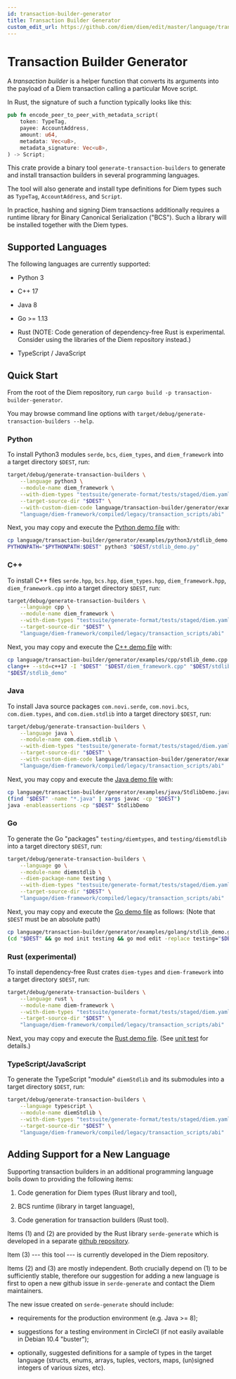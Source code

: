 ```yaml
---
id: transaction-builder-generator
title: Transaction Builder Generator
custom_edit_url: https://github.com/diem/diem/edit/master/language/transaction-builder-generator/README.md
---
```


# Transaction Builder Generator

A *transaction builder* is a helper function that converts its arguments into the payload of a Diem transaction calling a particular Move script.

In Rust, the signature of such a function typically looks like this:
```rust
pub fn encode_peer_to_peer_with_metadata_script(
    token: TypeTag,
    payee: AccountAddress,
    amount: u64,
    metadata: Vec<u8>,
    metadata_signature: Vec<u8>,
) -> Script;
```

This crate provide a binary tool `generate-transaction-builders` to generate and install transaction builders in several programming languages.

The tool will also generate and install type definitions for Diem types such as `TypeTag`, `AccountAddress`, and `Script`.

In practice, hashing and signing Diem transactions additionally requires a runtime library for Binary Canonical Serialization ("BCS").
Such a library will be installed together with the Diem types.


## Supported Languages

The following languages are currently supported:

* Python 3

* C++ 17

* Java 8

* Go >= 1.13

* Rust (NOTE: Code generation of dependency-free Rust is experimental. Consider using the libraries of the Diem repository instead.)

* TypeScript / JavaScript


## Quick Start

From the root of the Diem repository, run `cargo build -p transaction-builder-generator`.

You may browse command line options with `target/debug/generate-transaction-builders --help`.

### Python

To install Python3 modules `serde`, `bcs`, `diem_types`, and `diem_framework` into a target directory `$DEST`, run:
```bash
target/debug/generate-transaction-builders \
    --language python3 \
    --module-name diem_framework \
    --with-diem-types "testsuite/generate-format/tests/staged/diem.yaml" \
    --target-source-dir "$DEST" \
    --with-custom-diem-code language/transaction-builder/generator/examples/python3/custom_diem_code/*.py -- \
    "language/diem-framework/compiled/legacy/transaction_scripts/abi"
```
Next, you may copy and execute the [Python demo file](examples/python3/stdlib_demo.py) with:
```bash
cp language/transaction-builder/generator/examples/python3/stdlib_demo.py "$DEST"
PYTHONPATH="$PYTHONPATH:$DEST" python3 "$DEST/stdlib_demo.py"
```

### C++

To install C++ files `serde.hpp`, `bcs.hpp`, `diem_types.hpp`, `diem_framework.hpp`, `diem_framework.cpp` into a target directory `$DEST`, run:
```bash
target/debug/generate-transaction-builders \
    --language cpp \
    --module-name diem_framework \
    --with-diem-types "testsuite/generate-format/tests/staged/diem.yaml" \
    --target-source-dir "$DEST" \
    "language/diem-framework/compiled/legacy/transaction_scripts/abi"
```
Next, you may copy and execute the [C++ demo file](examples/cpp/stdlib_demo.cpp) with:
```bash
cp language/transaction-builder/generator/examples/cpp/stdlib_demo.cpp "$DEST"
clang++ --std=c++17 -I "$DEST" "$DEST/diem_framework.cpp" "$DEST/stdlib_demo.cpp" -o "$DEST/stdlib_demo"
"$DEST/stdlib_demo"
```

### Java

To install Java source packages `com.novi.serde`, `com.novi.bcs`, `com.diem.types`, and `com.diem.stdlib` into a target directory `$DEST`, run:
```bash
target/debug/generate-transaction-builders \
    --language java \
    --module-name com.diem.stdlib \
    --with-diem-types "testsuite/generate-format/tests/staged/diem.yaml" \
    --target-source-dir "$DEST" \
    --with-custom-diem-code language/transaction-builder/generator/examples/java/custom_diem_code/*.java -- \
    "language/diem-framework/compiled/legacy/transaction_scripts/abi"
```
Next, you may copy and execute the [Java demo file](examples/java/StdlibDemo.java) with:
```bash
cp language/transaction-builder/generator/examples/java/StdlibDemo.java "$DEST"
(find "$DEST" -name "*.java" | xargs javac -cp "$DEST")
java -enableassertions -cp "$DEST" StdlibDemo
```

### Go

To generate the Go "packages" `testing/diemtypes`, and `testing/diemstdlib` into a target directory `$DEST`, run:

```bash
target/debug/generate-transaction-builders \
    --language go \
    --module-name diemstdlib \
    --diem-package-name testing \
    --with-diem-types "testsuite/generate-format/tests/staged/diem.yaml" \
    --target-source-dir "$DEST" \
    "language/diem-framework/compiled/legacy/transaction_scripts/abi"
```
Next, you may copy and execute the [Go demo file](examples/golang/stdlib_demo.go) as follows:
(Note that `$DEST` must be an absolute path)
```bash
cp language/transaction-builder/generator/examples/golang/stdlib_demo.go "$DEST"
(cd "$DEST" && go mod init testing && go mod edit -replace testing="$DEST" && go run stdlib_demo.go)
```

### Rust (experimental)

To install dependency-free Rust crates `diem-types` and `diem-framework` into a target directory `$DEST`, run:
```bash
target/debug/generate-transaction-builders \
    --language rust \
    --module-name diem-framework \
    --with-diem-types "testsuite/generate-format/tests/staged/diem.yaml" \
    --target-source-dir "$DEST" \
    "language/diem-framework/compiled/legacy/transaction_scripts/abi"
```
Next, you may copy and execute the [Rust demo file](examples/rust/stdlib_demo.rs). (See [unit test](tests/generation.rs) for details.)

### TypeScript/JavaScript

To generate the TypeScript "module" `diemStdlib` and its submodules into a target directory `$DEST`, run:

```bash
target/debug/generate-transaction-builders \
    --language typescript \
    --module-name diemStdlib \
    --with-diem-types "testsuite/generate-format/tests/staged/diem.yaml" \
    --target-source-dir "$DEST" \
    "language/diem-framework/compiled/legacy/transaction_scripts/abi"
```


## Adding Support for a New Language

Supporting transaction builders in an additional programming language boils down to providing the following items:

1. Code generation for Diem types (Rust library and tool),

2. BCS runtime (library in target language),

3. Code generation for transaction builders (Rust tool).


Items (1) and (2) are provided by the Rust library `serde-generate` which is developed in a separate [github repository](https://github.com/novifinancial/serde-reflection).

Item (3) --- this tool --- is currently developed in the Diem repository.

Items (2) and (3) are mostly independent. Both crucially depend on (1) to be sufficiently stable, therefore our suggestion for adding a new language is first to open a new github issue in `serde-generate` and contact the Diem maintainers.


The new issue created on `serde-generate` should include:

* requirements for the production environment (e.g. Java >= 8);

* suggestions for a testing environment in CircleCI (if not easily available in Debian 10.4 "buster");

* optionally, suggested definitions for a sample of types in the target language (structs, enums, arrays, tuples, vectors, maps, (un)signed integers of various sizes, etc).
